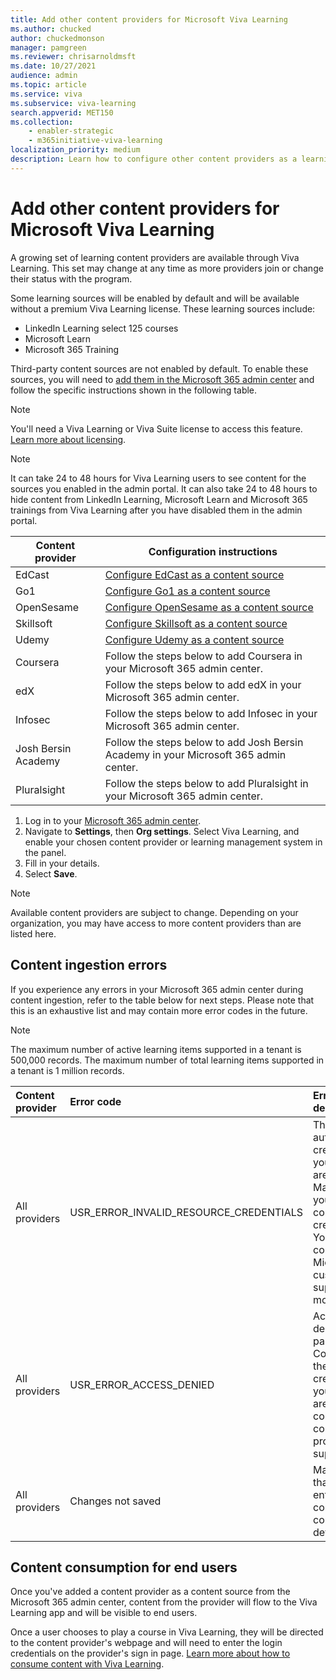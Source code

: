 ```yaml
---
title: Add other content providers for Microsoft Viva Learning
ms.author: chucked
author: chuckedmonson
manager: pamgreen
ms.reviewer: chrisarnoldmsft
ms.date: 10/27/2021
audience: admin
ms.topic: article
ms.service: viva
ms.subservice: viva-learning
search.appverid: MET150
ms.collection: 
    - enabler-strategic
    - m365initiative-viva-learning
localization_priority: medium
description: Learn how to configure other content providers as a learning content source for Microsoft Viva Learning.
---
```


# Add other content providers for Microsoft Viva Learning

A growing set of learning content providers are available through Viva Learning. This set may change at any time as more providers join or change their status with the program.

Some learning sources will be enabled by default and will be available without a premium Viva Learning license. These learning sources include:

- LinkedIn Learning select 125 courses
- Microsoft Learn
- Microsoft 365 Training

Third-party content sources are not enabled by default. To enable these sources, you will need to [add them in the Microsoft 365 admin center](content-sources-365-admin-center.md#configure-settings-for-the-learning-content-sources) and follow the specific instructions shown in the following table.

>[!NOTE]
>You'll need a Viva Learning or Viva Suite license to access this feature. [Learn more about licensing](https://www.microsoft.com/microsoft-viva/learning).

>[!NOTE]
>It can take 24 to 48 hours for Viva Learning users to see content for the sources you enabled in the admin portal. It can also take 24 to 48 hours to hide content from LinkedIn Learning, Microsoft Learn and Microsoft 365 trainings from Viva Learning after you have disabled them in the admin portal.

|Content provider  |Configuration instructions  |
|---------|---------|
|EdCast    |[Configure EdCast as a content source](configure-edcast-content-source.md)    |
|Go1     |[Configure Go1 as a content source](configure-go1-content-source.md)         |
|OpenSesame    |[Configure OpenSesame as a content source](configure-opensesame-content-source.md)    |
|Skillsoft     |[Configure Skillsoft as a content source](configure-skillsoft-content-source.md)         |
|Udemy   |[Configure Udemy as a content source](configure-udemy-content-source.md)         |
|Coursera    |Follow the steps below to add Coursera in your Microsoft 365 admin center.    |
|edX    |Follow the steps below to add edX in your Microsoft 365 admin center.    |
|Infosec    |Follow the steps below to add Infosec in your Microsoft 365 admin center.    |
|Josh Bersin Academy    |Follow the steps below to add Josh Bersin Academy in your Microsoft 365 admin center.    |
|Pluralsight    |Follow the steps below to add Pluralsight in your Microsoft 365 admin center.    |

1. Log in to your [Microsoft 365 admin center](https://admin.microsoft.com).
2. Navigate to **Settings**, then **Org settings**. Select Viva Learning, and enable your chosen content provider or learning management system in the panel.
3. Fill in your details.
4. Select **Save**.

>[!NOTE]
>Available content providers are subject to change. Depending on your organization, you may have access to more content providers than are listed here.

## Content ingestion errors

If you experience any errors in your Microsoft 365 admin center during content ingestion, refer to the table below for next steps. Please note that this is an exhaustive list and may contain more error codes in the future.

>[!NOTE]
>The maximum number of active learning items supported in a tenant is 500,000 records.
The maximum number of total learning items supported in a tenant is 1 million records.

|Content provider |Error code |Error code description |
|:----------------|:----------|:----------------------|
|All providers |USR_ERROR_INVALID_RESOURCE_CREDENTIALS |The authentication credentials you provided are Invalid. Make sure you enter the correct credentials. You can contact Microsoft customer support for more details. |
|All providers |USR_ERROR_ACCESS_DENIED |Access denied by partner. Confirm that the credentials you entered are correct or contact the content provider's support team. |
|All providers |Changes not saved | Make sure that you've entered the correct configuration details. |

## Content consumption for end users

Once you've added a content provider as a content source from the Microsoft 365 admin center, content from the provider will flow to the Viva Learning app and will be visible to end users.

Once a user chooses to play a course in Viva Learning, they will be directed to the content provider's webpage and will need to enter the login credentials on the provider's sign in page. [Learn more about how to consume content with Viva Learning](https://support.microsoft.com/office/01bfed12-c327-41e0-a68f-7fa527dcc98a).
